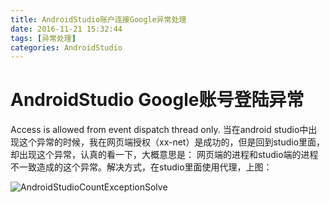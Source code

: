 ```yaml
---
title: AndroidStudio账户连接Google异常处理
date: 2016-11-21 15:32:44
tags: [异常处理]
categories: AndroidStudio
---
```




# AndroidStudio Google账号登陆异常

Access is allowed from event dispatch thread only.
当在android studio中出现这个异常的时候，我在网页端授权（xx-net）是成功的，但是回到studio里面，却出现这个异常，认真的看一下，大概意思是：
网页端的进程和studio端的进程不一致造成的这个异常。解决方式，在studio里面使用代理，上图：

![AndroidStudioCountExceptionSolve](http://ogtmd8elu.bkt.clouddn.com/AndroidStudioCountExceptionSolve-min.png)
